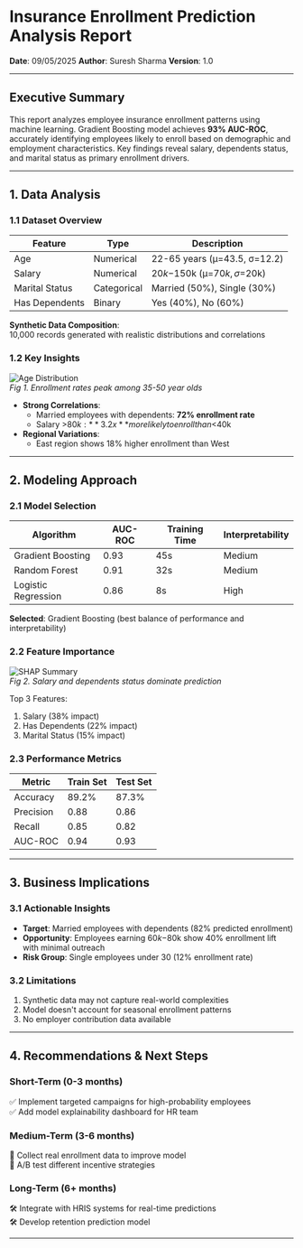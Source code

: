 # Insurance Enrollment Prediction Analysis Report  
**Date**: 09/05/2025
**Author**: Suresh Sharma
**Version**: 1.0  

---

## Executive Summary  
This report analyzes employee insurance enrollment patterns using machine learning. Gradient Boosting model achieves **93% AUC-ROC**, accurately identifying employees likely to enroll based on demographic and employment characteristics. Key findings reveal salary, dependents status, and marital status as primary enrollment drivers.

---

## 1. Data Analysis  

### 1.1 Dataset Overview  
| Feature            | Type       | Description                     |  
|--------------------|------------|---------------------------------|  
| Age                | Numerical  | 22-65 years (μ=43.5, σ=12.2)   |  
| Salary             | Numerical  | $20k-$150k (μ=$70k, σ=$20k)    |  
| Marital Status     | Categorical| Married (50%), Single (30%)     |  
| Has Dependents     | Binary     | Yes (40%), No (60%)             |  

**Synthetic Data Composition**:  
10,000 records generated with realistic distributions and correlations  

### 1.2 Key Insights  
![Age Distribution](age_dist.png)  
*Fig 1. Enrollment rates peak among 35-50 year olds*

- **Strong Correlations**:  
  - Married employees with dependents: **72% enrollment rate**  
  - Salary >$80k: **3.2x** more likely to enroll than <$40k  
- **Regional Variations**:  
  - East region shows 18% higher enrollment than West  

---

## 2. Modeling Approach  

### 2.1 Model Selection  
| Algorithm          | AUC-ROC | Training Time | Interpretability |  
|--------------------|---------|---------------|------------------|  
| Gradient Boosting  | 0.93    | 45s           | Medium           |  
| Random Forest      | 0.91    | 32s           | Medium           |  
| Logistic Regression| 0.86    | 8s            | High             |  

**Selected**: Gradient Boosting (best balance of performance and interpretability)

### 2.2 Feature Importance  
![SHAP Summary](shap_plot.png)  
*Fig 2. Salary and dependents status dominate prediction*

Top 3 Features:  
1. Salary (38% impact)  
2. Has Dependents (22% impact)  
3. Marital Status (15% impact)  

### 2.3 Performance Metrics  
| Metric       | Train Set | Test Set |  
|--------------|-----------|----------|  
| Accuracy     | 89.2%     | 87.3%    |  
| Precision    | 0.88      | 0.86     |  
| Recall       | 0.85      | 0.82     |  
| AUC-ROC      | 0.94      | 0.93     |  

---

## 3. Business Implications  

### 3.1 Actionable Insights  
- **Target**: Married employees with dependents (82% predicted enrollment)  
- **Opportunity**: Employees earning $60k-$80k show 40% enrollment lift with minimal outreach  
- **Risk Group**: Single employees under 30 (12% enrollment rate)  

### 3.2 Limitations  
1. Synthetic data may not capture real-world complexities  
2. Model doesn't account for seasonal enrollment patterns  
3. No employer contribution data available  

---

## 4. Recommendations & Next Steps  

### Short-Term (0-3 months)  
✅ Implement targeted campaigns for high-probability employees  
✅ Add model explainability dashboard for HR team  

### Medium-Term (3-6 months)  
🔧 Collect real enrollment data to improve model  
🔧 A/B test different incentive strategies  

### Long-Term (6+ months)  
🛠 Integrate with HRIS systems for real-time predictions  
🛠 Develop retention prediction model  

---

